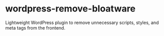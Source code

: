 # wordpress-remove-bloatware
Lightweight WordPress plugin to remove unnecessary scripts, styles, and meta tags from the frontend.
